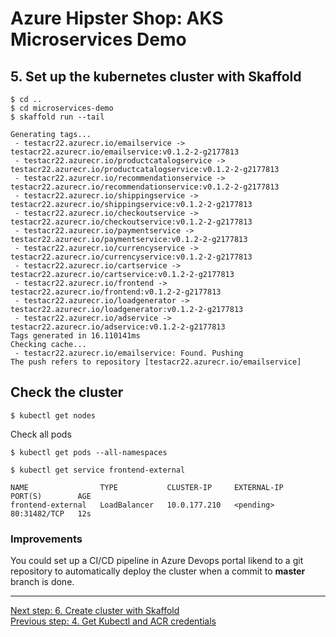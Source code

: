 # Azure Hipster Shop: AKS Microservices Demo

## 5. Set up the kubernetes cluster with Skaffold

```
$ cd ..
$ cd microservices-demo
$ skaffold run --tail

Generating tags...
 - testacr22.azurecr.io/emailservice -> testacr22.azurecr.io/emailservice:v0.1.2-2-g2177813
 - testacr22.azurecr.io/productcatalogservice -> testacr22.azurecr.io/productcatalogservice:v0.1.2-2-g2177813
 - testacr22.azurecr.io/recommendationservice -> testacr22.azurecr.io/recommendationservice:v0.1.2-2-g2177813
 - testacr22.azurecr.io/shippingservice -> testacr22.azurecr.io/shippingservice:v0.1.2-2-g2177813
 - testacr22.azurecr.io/checkoutservice -> testacr22.azurecr.io/checkoutservice:v0.1.2-2-g2177813
 - testacr22.azurecr.io/paymentservice -> testacr22.azurecr.io/paymentservice:v0.1.2-2-g2177813
 - testacr22.azurecr.io/currencyservice -> testacr22.azurecr.io/currencyservice:v0.1.2-2-g2177813
 - testacr22.azurecr.io/cartservice -> testacr22.azurecr.io/cartservice:v0.1.2-2-g2177813
 - testacr22.azurecr.io/frontend -> testacr22.azurecr.io/frontend:v0.1.2-2-g2177813
 - testacr22.azurecr.io/loadgenerator -> testacr22.azurecr.io/loadgenerator:v0.1.2-2-g2177813
 - testacr22.azurecr.io/adservice -> testacr22.azurecr.io/adservice:v0.1.2-2-g2177813
Tags generated in 16.110141ms
Checking cache...
 - testacr22.azurecr.io/emailservice: Found. Pushing
The push refers to repository [testacr22.azurecr.io/emailservice]
```

## Check the cluster

```
$ kubectl get nodes
```

Check all pods

```
$ kubectl get pods --all-namespaces
```

```
$ kubectl get service frontend-external

NAME                TYPE           CLUSTER-IP     EXTERNAL-IP   PORT(S)        AGE
frontend-external   LoadBalancer   10.0.177.210   <pending>     80:31482/TCP   12s
```

### Improvements

You could set up a CI/CD pipeline in Azure Devops portal likend to a git repository to automatically deploy the cluster when a commit to __master__ branch is done.

---
[Next step: 6. Create cluster with Skaffold](../docs/06_helm.md)  
[Previous step: 4. Get Kubectl and ACR credentials](../docs/04_get_credentials.md)


